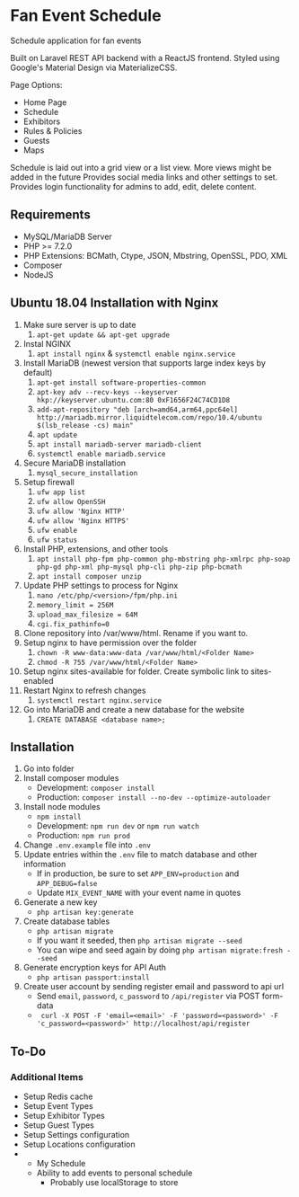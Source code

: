 # Fan Event Schedule
Schedule application for fan events

Built on Laravel REST API backend with a ReactJS frontend.
Styled using Google's Material Design via MaterializeCSS.

Page Options:
- Home Page
- Schedule
- Exhibitors
- Rules & Policies
- Guests
- Maps

Schedule is laid out into a grid view or a list view. More views might be added in the future
Provides social media links and other settings to set.
Provides login functionality for admins to add, edit, delete content.

## Requirements
* MySQL/MariaDB Server
* PHP >= 7.2.0
* PHP Extensions: BCMath, Ctype, JSON, Mbstring, OpenSSL, PDO, XML
* Composer
* NodeJS

## Ubuntu 18.04 Installation with Nginx
1. Make sure server is up to date
   1. `apt-get update && apt-get upgrade`
2. Instal NGINX
   1. `apt install nginx` & `systemctl enable nginx.service`
3. Install MariaDB (newest version that supports large index keys by default)
   1. `apt-get install software-properties-common`
   2. `apt-key adv --recv-keys --keyserver hkp://keyserver.ubuntu.com:80 0xF1656F24C74CD1D8`
   3. `add-apt-repository "deb [arch=amd64,arm64,ppc64el] http://mariadb.mirror.liquidtelecom.com/repo/10.4/ubuntu $(lsb_release -cs) main"`
   4. `apt update`
   5. `apt install mariadb-server mariadb-client`
   6. `systemctl enable mariadb.service`
4. Secure MariaDB installation
   1. `mysql_secure_installation`
5. Setup firewall
   1. `ufw app list`
   2. `ufw allow OpenSSH`
   3. `ufw allow 'Nginx HTTP'`
   4. `ufw allow 'Nginx HTTPS'`
   5. `ufw enable`
   6. `ufw status`
6. Install PHP, extensions, and other tools
   1. `apt install php-fpm php-common php-mbstring php-xmlrpc php-soap php-gd php-xml php-mysql php-cli php-zip php-bcmath`
   2. `apt install composer unzip`
7. Update PHP settings to process for Nginx
   1. `nano /etc/php/<version>/fpm/php.ini`
   2. `memory_limit = 256M`
   3. `upload_max_filesize = 64M`
   4. `cgi.fix_pathinfo=0`
8.  Clone repository into /var/www/html. Rename if you want to.
9.  Setup nginx to have permission over the folder
    1.  `chown -R www-data:www-data /var/www/html/<Folder Name>`
    2.  `chmod -R 755 /var/www/html/<Folder Name>`
10. Setup nginx sites-available for folder. Create symbolic link to sites-enabled
11. Restart Nginx to refresh changes
    1.  `systemctl restart nginx.service`
12. Go into MariaDB and create a new database for the website
    1.  `CREATE DATABASE <database name>;`

## Installation
1. Go into folder
2. Install composer modules
   * Development: `composer install`
   * Production: `composer install --no-dev --optimize-autoloader`
3. Install node modules
   * `npm install`
   * Development: `npm run dev` or `npm run watch`
   * Production: `npm run prod`
4. Change `.env.example` file into `.env`
5. Update entries within the `.env` file to match database and other information
   * If in production, be sure to set `APP_ENV=production` and `APP_DEBUG=false`
   * Update `MIX_EVENT_NAME` with your event name in quotes
6. Generate a new key
   * `php artisan key:generate`
7. Create database tables
   * `php artisan migrate`
   * If you want it seeded, then `php artisan migrate --seed`
   * You can wipe and seed again by doing `php artisan migrate:fresh --seed`
8. Generate encryption keys for API Auth
   * `php artisan passport:install`
9. Create user account by sending register email and password to api url
   * Send `email`, `password`, `c_password` to `/api/register` via POST form-data
   * ` curl -X POST -F 'email=<email>' -F 'password=<password>' -F 'c_password=<password>' http://localhost/api/register`


## To-Do

### Additional Items
- Setup Redis cache
- Setup Event Types
- Setup Exhibitor Types
- Setup Guest Types
- Setup Settings configuration
- Setup Locations configuration
- - My Schedule
  - Ability to add events to personal schedule
    - Probably use localStorage to store
